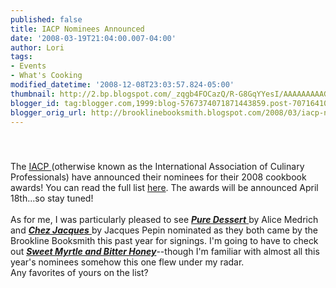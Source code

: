 ```yaml
---
published: false
title: IACP Nominees Announced
date: '2008-03-19T21:04:00.007-04:00'
author: Lori
tags:
- Events
- What's Cooking
modified_datetime: '2008-12-08T23:03:57.824-05:00'
thumbnail: http://2.bp.blogspot.com/_zqgb4FOCazQ/R-G8GqYYesI/AAAAAAAAAGA/3u8pmsej88c/s72-c/dessert.jpg
blogger_id: tag:blogger.com,1999:blog-5767374071871443859.post-7071641079573065265
blogger_orig_url: http://brooklinebooksmith.blogspot.com/2008/03/iacp-nominees-announced.html
---
```


<a href="http://2.bp.blogspot.com/_zqgb4FOCazQ/R-G8GqYYesI/AAAAAAAAAGA/3u8pmsej88c/s1600-h/dessert.jpg"><img id="BLOGGER_PHOTO_ID_5179627869094574786" style="DISPLAY: block; MARGIN: 0px auto 10px; CURSOR: hand; TEXT-ALIGN: center" alt="" src="http://2.bp.blogspot.com/_zqgb4FOCazQ/R-G8GqYYesI/AAAAAAAAAGA/3u8pmsej88c/s200/dessert.jpg" border="0" /></a><br /><div>The <a href="http://www.iacp.com/">IACP </a>(otherwise known as the International Association of Culinary Professionals) have announced their nominees for their 2008 cookbook awards! You can read the full list <a href="http://www.iacp.com/displaycommon.cfm?an=1&amp;subarticlenbr=500">here</a>. The awards will be announced April 18th...so stay tuned!</div><br /><div></div><div>As for me, I was particularly pleased to see <a href="http://brookline.booksense.com/NASApp/store/Product?s=showproduct&amp;isbn=9781579652111"><strong><em>Pure Dessert</em></strong> </a>by Alice Medrich and <a href="http://brookline.booksense.com/NASApp/store/Product?s=showproduct&amp;isbn=9781584795711"><strong><em>Chez Jacques</em></strong> </a>by Jacques Pepin nominated as they both came by the Brookline Booksmith this past year for signings. I'm going to have to check out <strong><em><a href="http://brookline.booksense.com/NASApp/store/Search?s=results&amp;initiate=yes&amp;fromauthor=yes&amp;author=6681794">Sweet Myrtle and Bitter Honey</a></em></strong>--though I'm familiar with almost all this year's nominees somehow this one flew under my radar. </div><div> </div><div>Any favorites of yours on the list?</div><br /><div></div>